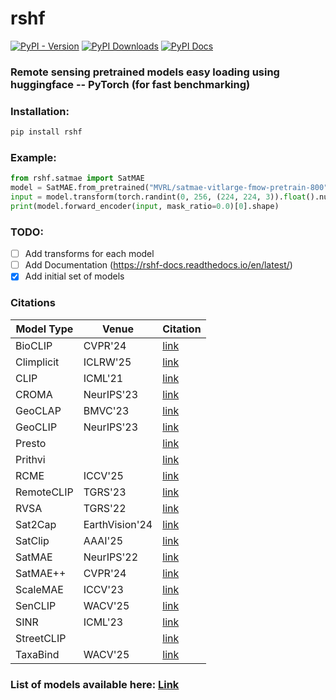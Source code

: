 # rshf
[![PyPI - Version](https://img.shields.io/pypi/v/rshf)](https://pypi.org/project/rshf/)
[![PyPI Downloads](https://static.pepy.tech/badge/rshf)](https://pypistats.org/packages/rshf)
[![PyPI Docs](https://img.shields.io/readthedocs/rshf)](https://rshf-docs.readthedocs.io/en/latest/)


### Remote sensing pretrained models easy loading using huggingface -- PyTorch (for fast benchmarking)

### Installation:
```bash
pip install rshf
```

### Example:
```python
from rshf.satmae import SatMAE
model = SatMAE.from_pretrained("MVRL/satmae-vitlarge-fmow-pretrain-800")
input = model.transform(torch.randint(0, 256, (224, 224, 3)).float().numpy(), 224).unsqueeze(0)
print(model.forward_encoder(input, mask_ratio=0.0)[0].shape)
```

### TODO:
- [ ] Add transforms for each model
- [ ] Add Documentation (https://rshf-docs.readthedocs.io/en/latest/)
- [x] Add initial set of models

### Citations

|Model Type|Venue|Citation|
|----------|-----|--------|
|BioCLIP|CVPR'24|[link](./rshf/bioclip/README.md)
|Climplicit|ICLRW'25|[link](./rshf/climplicit/README.md)
|CLIP|ICML'21|[link](./rshf/clip/README.md)
|CROMA|NeurIPS'23|[link](./rshf/croma/README.md)
|GeoCLAP|BMVC'23|[link](./rshf/geoclap/README.md)
|GeoCLIP|NeurIPS'23|[link](./rshf/geoclip/README.md)
|Presto||[link](./rshf/presto/README.md)
|Prithvi||[link](./rshf/prithvi/README.md)
|RCME|ICCV'25|[link](./rshf/rcme/README.md)
|RemoteCLIP|TGRS'23|[link](./rshf/remoteclip/README.md)
|RVSA|TGRS'22|[link](./rshf/rvsa/README.md)
|Sat2Cap|EarthVision'24|[link](./rshf/sat2cap/README.md)
|SatClip|AAAI'25|[link](./rshf/satclip/README.md)
|SatMAE|NeurIPS'22|[link](./rshf/satmae/README.md)
|SatMAE++|CVPR'24|[link](./rshf/satmaepp/README.md)
|ScaleMAE|ICCV'23|[link](./rshf/scalemae/README.md)
|SenCLIP|WACV'25|[link](./rshf/senclip/README.md)
|SINR|ICML'23|[link](./rshf/sinr/README.md)
|StreetCLIP||[link](./rshf/streetclip/README.md)
|TaxaBind|WACV'25|[link](./rshf/taxabind/README.md)
### List of models available here: [Link](https://huggingface.co/collections/MVRL/remote-sensing-foundation-models-664e8fcd67d8ca8c03f42d00)
